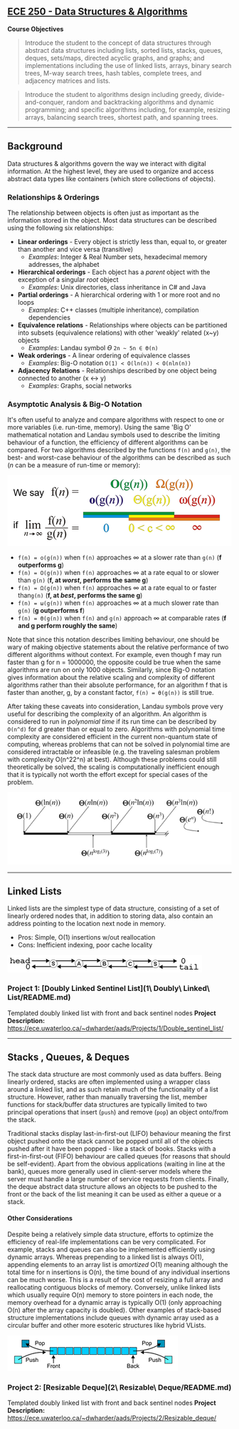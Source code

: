 ## [ECE 250 - Data Structures & Algorithms](https://ece.uwaterloo.ca/~dwharder/aads/Outline/)
**Course Objectives**

> Introduce the student to the concept of data structures through abstract data structures including lists, sorted lists, stacks, queues, deques, sets/maps, directed acyclic graphs, and graphs; and implementations including the use of linked lists, arrays, binary search trees, M-way search trees, hash tables, complete trees, and adjacency matrices and lists.

> Introduce the student to algorithms design including greedy, divide-and-conquer, random and backtracking algorithms and dynamic programming; and specific algorithms including, for example, resizing arrays, balancing search trees, shortest path, and spanning trees.

---
## Background

Data structures & algorithms govern the way we interact with digital information. At the highest level, they are used to organize and access abstract data types like containers (which store collections of objects).

### Relationships & Orderings
The relationship between objects is often just as important as the information stored in the object. Most data structures can be described using the following six relationships:

- **Linear orderings** - Every object is strictly less than, equal to, or greater than another and vice versa (transitive)
  - *Examples*: Integer & Real Number sets, hexadecimal memory addresses, the alphabet
- **Hierarchical orderings** - Each object has a *parent* object with the exception of a singular *root* object
  - *Examples*: Unix directories, class inheritance in C# and Java
- **Partial orderings** - A hierarchical ordering with 1 or more root and no loops
  - *Examples*: C++ classes (multiple inheritance), compilation dependencies
- **Equivalence relations** - Relationships where objects can be partitioned into subsets (equivalence relations) with other 'weakly' related (x~y) objects
  - *Examples*: Landau symbol *Ө* ```2n ~ 5n ∈ Ө(n)```
- **Weak orderings** - A linear ordering of equivalence classes
  - *Examples*: Big-O notation ```O(1) < O(ln(n)) < O(nln(n))``` 
- **Adjacency Relations** - Relationships described by one object being connected to another (x ↔ y)
  - *Examples*: Graphs, social networks
  
### Asymptotic Analysis & Big-O Notation
It's often useful to analyze and compare algorithms with respect to one or more variables (i.e. run-time, memory). Using the same 'Big O' mathematical notation and Landau symbols used to describe the limiting behaviour of a function, the efficiency of different algorithms can be compared. For two algorithms described by the functions ```f(n)``` and ```g(n)```, the best- and worst-case behaviour of the algorithms  can be described as such (*n* can be a measure of run-time or memory):

<p align="center"><img src="img/big-O.png"/></p>

- ```f(n) = o(g(n))``` when ```f(n)``` approaches ∞ at a slower rate than ```g(n)``` (**f outperforms g**)
- ```f(n) = O(g(n))``` when ```f(n)``` approaches ∞ at a rate equal to or slower than ```g(n)``` (**f, at *worst*, performs the same g**)
- ```f(n) = Ω(g(n))``` when ```f(n)``` approaches ∞ at a rate equal to or faster than```g(n)``` 
(**f, at *best*, performs the same g**)
- ```f(n) = ω(g(n))``` when ```f(n)``` approaches ∞ at a much slower rate than ```g(n)``` (**g outperforms f**)
- ```f(n) = Ө(g(n))``` when ```f(n)``` and ```g(n)``` approach ∞ at comparable rates (**f and g perform roughly the same**)

Note that since this notation describes limiting behaviour, one should be wary of making objective statements about the relative performance of two different algorithms without context. For example, even though f may run faster than g for n = 1000000, the opposite could be true when the same algorithms are run on only 1000 objects. Similarly, since Big-O notation gives information about the relative scaling and complexity of different algorithms rather than their absolute performance, for an algorithm f that is faster than another, g, by a constant factor, ```f(n) = Ө(g(n))``` is still true.

After taking these caveats into consideration, Landau symbols prove very useful for describing the complexity of an algorithm. An algorithm is considered to run in *polynomial time* if its run time can be described by ```O(n^d)``` for d greater than or equal to zero. Algorithms with polynomial time complexity are considered efficient in the current non-quantum state of computing, whereas problems that can not be solved in polynomial time are considered intractable or infeasible (e.g. the traveling salesman problem with complexity O(n^22^n) at best). Although these problems could still theoretically be solved, the scaling is computationally inefficient enough that it is typically not worth the effort except for special cases of the problem.

<p align="center"><img src="img/little-o.png"/></p>

---
## Linked Lists

Linked lists are the simplest type of data structure, consisting of a set of linearly ordered nodes that, in addition to storing data, also contain an address pointing to the location next node in memory.

- Pros: Simple, O(1) insertions w/out reallocation
- Cons: Inefficient indexing, poor cache locality

![Double sentinel list schematic](img/linked-list.png)

### Project 1: [Doubly Linked Sentinel List](1\ Doubly\ Linked\ List/README.md)
Templated doubly linked list with front and back sentinel nodes
**Project Description:** https://ece.uwaterloo.ca/~dwharder/aads/Projects/1/Double_sentinel_list/

---
## Stacks , Queues, & Deques

The stack data structure are most commonly used as data buffers. Being linearly ordered, stacks are often implemented using a wrapper class around a linked list, and as such retain much of the functionality of a list structure. However, rather than manually traversing the list, member functions for stack/buffer data structures are typically limited to two principal operations that insert (```push```) and remove (```pop```) an object onto/from the stack.

Traditional stacks display last-in-first-out (LIFO) behaviour meaning the first object pushed onto the stack cannot be popped until all of the objects pushed after it have been popped -  like a stack of books. Stacks with a first-in-first-out (FIFO) behaviour are called queues (for reasons that should be self-evident). Apart from the obvious applications (waiting in line at the bank), queues more generally used in client-server models where the server must handle a large number of service requests from clients. Finally, the deque abstract data structure allows an objects to be pushed to the front or the back of the list meaning it can be used as either a queue or a stack.

#### Other Considerations

Despite being a relatively simple data structure, efforts to optimize the efficiency of real-life implementations can be very complicated. For example, stacks and queues can also be implemented efficiently using dynamic arrays. Whereas prepending to a linked list is always O(1), appending elements to an array list is *amortized* O(1) meaning although the total time for n insertions is O(n), the time bound of any individual insertions can be much worse. This is a result of the cost of resizing a full array and reallocating contiguous blocks of memory. Conversely, unlike linked lists which usually require O(n) memory to store pointers in each node, the memory overhead for a dynamic array is typically O(1) (only approaching O(n) after the array capacity is doubled). Other examples of stack-based structure implementations include queues with dynamic array used as a circular buffer and other more esoteric structures like hybrid VLists.

![Deque schematic](img/deque.png)

### Project 2: [Resizable Deque](2\ Resizable\ Deque/README.md)
Templated doubly linked list with front and back sentinel nodes
**Project Description:** https://ece.uwaterloo.ca/~dwharder/aads/Projects/2/Resizable_deque/